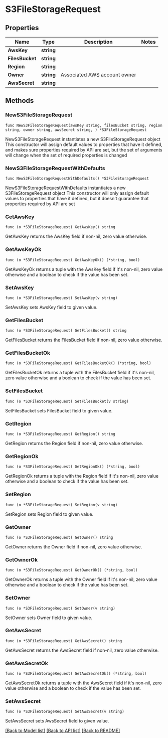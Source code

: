 # S3FileStorageRequest

## Properties

Name | Type | Description | Notes
------------ | ------------- | ------------- | -------------
**AwsKey** | **string** |  | 
**FilesBucket** | **string** |  | 
**Region** | **string** |  | 
**Owner** | **string** | Associated AWS account owner | 
**AwsSecret** | **string** |  | 

## Methods

### NewS3FileStorageRequest

`func NewS3FileStorageRequest(awsKey string, filesBucket string, region string, owner string, awsSecret string, ) *S3FileStorageRequest`

NewS3FileStorageRequest instantiates a new S3FileStorageRequest object
This constructor will assign default values to properties that have it defined,
and makes sure properties required by API are set, but the set of arguments
will change when the set of required properties is changed

### NewS3FileStorageRequestWithDefaults

`func NewS3FileStorageRequestWithDefaults() *S3FileStorageRequest`

NewS3FileStorageRequestWithDefaults instantiates a new S3FileStorageRequest object
This constructor will only assign default values to properties that have it defined,
but it doesn't guarantee that properties required by API are set

### GetAwsKey

`func (o *S3FileStorageRequest) GetAwsKey() string`

GetAwsKey returns the AwsKey field if non-nil, zero value otherwise.

### GetAwsKeyOk

`func (o *S3FileStorageRequest) GetAwsKeyOk() (*string, bool)`

GetAwsKeyOk returns a tuple with the AwsKey field if it's non-nil, zero value otherwise
and a boolean to check if the value has been set.

### SetAwsKey

`func (o *S3FileStorageRequest) SetAwsKey(v string)`

SetAwsKey sets AwsKey field to given value.


### GetFilesBucket

`func (o *S3FileStorageRequest) GetFilesBucket() string`

GetFilesBucket returns the FilesBucket field if non-nil, zero value otherwise.

### GetFilesBucketOk

`func (o *S3FileStorageRequest) GetFilesBucketOk() (*string, bool)`

GetFilesBucketOk returns a tuple with the FilesBucket field if it's non-nil, zero value otherwise
and a boolean to check if the value has been set.

### SetFilesBucket

`func (o *S3FileStorageRequest) SetFilesBucket(v string)`

SetFilesBucket sets FilesBucket field to given value.


### GetRegion

`func (o *S3FileStorageRequest) GetRegion() string`

GetRegion returns the Region field if non-nil, zero value otherwise.

### GetRegionOk

`func (o *S3FileStorageRequest) GetRegionOk() (*string, bool)`

GetRegionOk returns a tuple with the Region field if it's non-nil, zero value otherwise
and a boolean to check if the value has been set.

### SetRegion

`func (o *S3FileStorageRequest) SetRegion(v string)`

SetRegion sets Region field to given value.


### GetOwner

`func (o *S3FileStorageRequest) GetOwner() string`

GetOwner returns the Owner field if non-nil, zero value otherwise.

### GetOwnerOk

`func (o *S3FileStorageRequest) GetOwnerOk() (*string, bool)`

GetOwnerOk returns a tuple with the Owner field if it's non-nil, zero value otherwise
and a boolean to check if the value has been set.

### SetOwner

`func (o *S3FileStorageRequest) SetOwner(v string)`

SetOwner sets Owner field to given value.


### GetAwsSecret

`func (o *S3FileStorageRequest) GetAwsSecret() string`

GetAwsSecret returns the AwsSecret field if non-nil, zero value otherwise.

### GetAwsSecretOk

`func (o *S3FileStorageRequest) GetAwsSecretOk() (*string, bool)`

GetAwsSecretOk returns a tuple with the AwsSecret field if it's non-nil, zero value otherwise
and a boolean to check if the value has been set.

### SetAwsSecret

`func (o *S3FileStorageRequest) SetAwsSecret(v string)`

SetAwsSecret sets AwsSecret field to given value.



[[Back to Model list]](../README.md#documentation-for-models) [[Back to API list]](../README.md#documentation-for-api-endpoints) [[Back to README]](../README.md)



